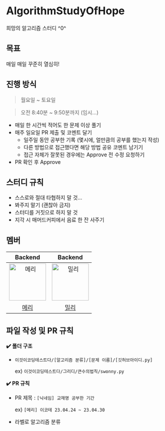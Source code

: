 # AlgorithmStudyOfHope
희망의 알고리즘 스터디 ^0^

## 목표
매일 매일 꾸준히 열심히!

## 진행 방식
> 월요일 ~ 토요일

> 오전 8:40분 ~ 9:50분까지 (임시…)
- 매일 한 시간씩 적어도 한 문제 이상 풀기
- 매주 일요일 PR 제출 및 코멘트 달기
    - 일주일 동안 공부한 기록 (몇시에, 얼만큼의 공부를 했는지 작성)
    - 다른 방법으로 접근했다면 해당 방법 공유 코멘트 남기기
    - 접근 자체가 잘못된 경우에는 Approve 전 수정 요청하기
- PR 확인 후 Approve

## 스터디 규칙
- 스스로와 절대 타협하지 말 것…
- 봐주지 말기 (괜찮아 금지)
- 스터디를 거짓으로 하지 말 것
- 지각 시 매머드커피에서 음료 한 잔 사주기

## 멤버

|Backend|Backend|
|:------: | :-----------: |
| <img src="https://avatars.githubusercontent.com/u/81925468?v=4" width=100px alt="메리"/> | <img src="https://avatars.githubusercontent.com/u/39994337?v=4" width=100px alt="밀리"/> |
|[메리](https://github.com/swonny)|[밀리](https://github.com/miseongk) |                            

## 파일 작성 및 PR 규칙
**✔️ 폴더 구조**
- `이것이코딩테스트다/[알고리즘 분류]/[문제 이름]/[깃허브아이디.py]`
   
   ex) `이것이코딩테스트다/그리디/큰수의법칙/swonny.py` 

**✔️ PR 규칙**
- PR 제목 : `[닉네임] 교재명 공부한 기간`
    
    ex) `[메리] 이코테 23.04.24 ~ 23.04.30`
    
- 라벨로 알고리즘 분류
